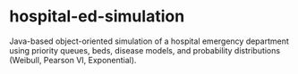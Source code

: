 # hospital-ed-simulation
Java-based object-oriented simulation of a hospital emergency department using priority queues, beds, disease models, and probability distributions (Weibull, Pearson VI, Exponential).
